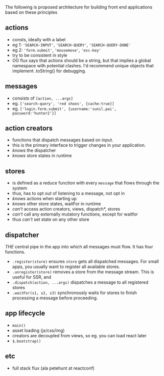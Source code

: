 The following is proposed architecture for building front end applications based on these principles


actions
---
- consts, ideally with a label
- eg 1: `'SEARCH-INPUT'`, `'SEARCH-QUERY'`, `'SEARCH-QUERY-DONE'`
- eg 2: `'form.submit'`, `'mousemove'`, `'esc-key'`
- try to be consistent in style
- OG flux says that actions should be a string, but that implies a global namespace with potential clashes. I'd recommend unique objects that implement .toString() for debugging. 



messages
---
- consists of `[action, ...args]`
- eg. `['search-query', 'red shoes', {cache:true}]`
- eg. `['login.form.submit', {username:'sunil.pai', password:'hunter2'}]`

action creators
---
- functions that dispatch messages based on input. 
- this is the primary interface to trigger changes in your application.
- *knows* the dispatcher
- *knows* store states in runtime



stores
---

- is defined as a reduce function with every `message` that flows through the system
- thus, has to opt *out* of listening to a message, not opt in
- *knows* actions when starting up 
- *knows* other store states, waitFor in runtime
- *can't* access action creators, views, dispatch*, stores
- *can't* call any externally mutatory functions, except for waitfor
- thus *can't* set state on any other store

dispatcher
---
*THE* central pipe in the app into which all messages must flow. It has four functions.


- `.register(store)` ensures `store` gets all dispatched messages. For small apps, you usually want to register all available stores.
- `.unregister(store)` removes a store from the message stream. This is useful for SSR, and 
- `.dispatch(action, ...args)` dispatches a message to all registered stores
- `.waitFor(s1, s2, s3)` synchronously waits for stores to finish processing a message before proceeding.



app lifecycle
---
- `main()`
- asset loading (js/css/img)
- creators are decoupled from views, so eg. you can load react later
- `$.bootstrap()`

etc
---
- full stack flux (ala petehunt at reactconf)


